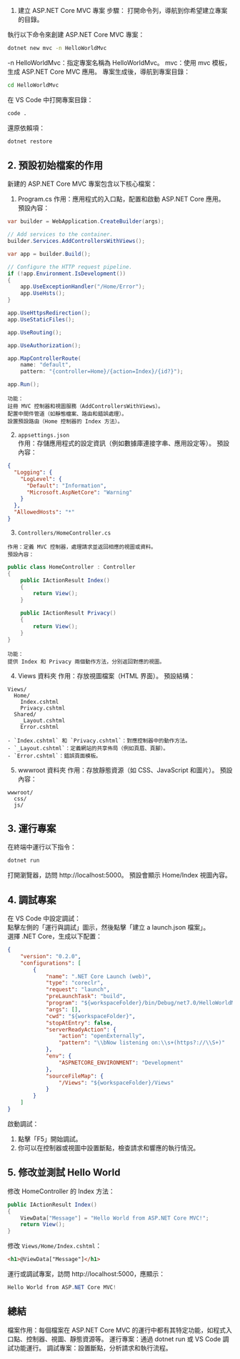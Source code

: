 1. 建立 ASP.NET Core MVC 專案
  步驟：
  打開命令列，導航到你希望建立專案的目錄。

  執行以下命令來創建 ASP.NET Core MVC 專案：


  ```bash
  dotnet new mvc -n HelloWorldMvc
  ```
  -n HelloWorldMvc：指定專案名稱為 HelloWorldMvc。
  mvc：使用 mvc 模板，生成 ASP.NET Core MVC 應用。
  專案生成後，導航到專案目錄：


  ```bash
  cd HelloWorldMvc
  ```
  在 VS Code 中打開專案目錄：


  ```bash
  code .
  ```
  還原依賴項：


  ```bash
  dotnet restore
  ```
## 2. 預設初始檔案的作用
新建的 ASP.NET Core MVC 專案包含以下核心檔案：

  1. Program.cs
    作用：應用程式的入口點，配置和啟動 ASP.NET Core 應用。
    預設內容：

```csharp
var builder = WebApplication.CreateBuilder(args);

// Add services to the container.
builder.Services.AddControllersWithViews();

var app = builder.Build();

// Configure the HTTP request pipeline.
if (!app.Environment.IsDevelopment())
{
    app.UseExceptionHandler("/Home/Error");
    app.UseHsts();
}

app.UseHttpsRedirection();
app.UseStaticFiles();

app.UseRouting();

app.UseAuthorization();

app.MapControllerRoute(
    name: "default",
    pattern: "{controller=Home}/{action=Index}/{id?}");

app.Run();
```
    功能：
    註冊 MVC 控制器和視圖服務（AddControllersWithViews）。
    配置中間件管道（如靜態檔案、路由和錯誤處理）。
    設置預設路由（Home 控制器的 Index 方法）。

  2. `appsettings.json`  
    作用：存儲應用程式的設定資訊（例如數據庫連接字串、應用設定等）。
    預設內容：

```json
{
  "Logging": {
    "LogLevel": {
      "Default": "Information",
      "Microsoft.AspNetCore": "Warning"
    }
  },
  "AllowedHosts": "*"
}
```

  3. `Controllers/HomeController.cs`

    作用：定義 MVC 控制器，處理請求並返回相應的視圖或資料。
    預設內容：

```csharp
public class HomeController : Controller
{
    public IActionResult Index()
    {
        return View();
    }

    public IActionResult Privacy()
    {
        return View();
    }
}
```
    功能：
    提供 Index 和 Privacy 兩個動作方法，分別返回對應的視圖。  

  4. Views 資料夾
    作用：存放視圖檔案（HTML 界面）。
    預設結構：

```vbnet
Views/
  Home/
    Index.cshtml
    Privacy.cshtml
  Shared/
    _Layout.cshtml
    Error.cshtml
```
    - `Index.cshtml` 和 `Privacy.cshtml`：對應控制器中的動作方法。
    - `_Layout.cshtml`：定義網站的共享佈局（例如頁眉、頁腳）。
    - `Error.cshtml`：錯誤頁面模板。
  5. wwwroot 資料夾
    作用：存放靜態資源（如 CSS、JavaScript 和圖片）。
    預設內容：
```
wwwroot/
  css/
  js/
```

## 3. 運行專案  
在終端中運行以下指令：  

```bash
dotnet run
```

打開瀏覽器，訪問 http://localhost:5000。
預設會顯示 Home/Index 視圖內容。

## 4. 調試專案  
在 VS Code 中設定調試：  
點擊左側的「運行與調試」圖示，然後點擊「建立 a launch.json 檔案」。  
選擇 .NET Core，生成以下配置：  

```json
{
    "version": "0.2.0",
    "configurations": [
        {
            "name": ".NET Core Launch (web)",
            "type": "coreclr",
            "request": "launch",
            "preLaunchTask": "build",
            "program": "${workspaceFolder}/bin/Debug/net7.0/HelloWorldMvc.dll",
            "args": [],
            "cwd": "${workspaceFolder}",
            "stopAtEntry": false,
            "serverReadyAction": {
                "action": "openExternally",
                "pattern": "\\bNow listening on:\\s+(https?://\\S+)"
            },
            "env": {
                "ASPNETCORE_ENVIRONMENT": "Development"
            },
            "sourceFileMap": {
                "/Views": "${workspaceFolder}/Views"
            }
        }
    ]
}
```
啟動調試： 
  1. 點擊「F5」開始調試。  
  2. 你可以在控制器或視圖中設置斷點，檢查請求和響應的執行情況。  
## 5. 修改並測試 Hello World  

修改 HomeController 的 Index 方法：  

```csharp
public IActionResult Index()
{
    ViewData["Message"] = "Hello World from ASP.NET Core MVC!";
    return View();
}
```

修改 `Views/Home/Index.cshtml`：
```html
<h1>@ViewData["Message"]</h1>
```
運行或調試專案，訪問 http://localhost:5000，應顯示：
```csharp
Hello World from ASP.NET Core MVC!
```
## 總結
檔案作用：每個檔案在 ASP.NET Core MVC 的運行中都有其特定功能，如程式入口點、控制器、視圖、靜態資源等。
運行專案：通過 dotnet run 或 VS Code 調試功能運行。
調試專案：設置斷點，分析請求和執行流程。